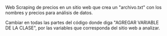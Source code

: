 Web Scraping de precios en un sitio web que crea un "archivo.txt" con los nombres y precios para análisis de datos.

Cambiar en todas las partes del código donde diga "AGREGAR VARIABLE DE LA CLASE", por las variables que corresponda del sitio web a analizar.
